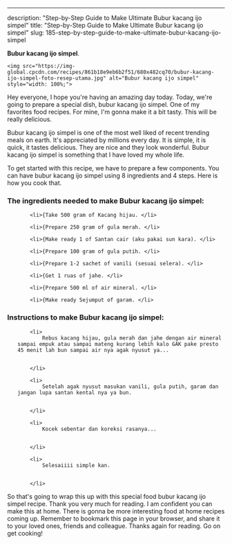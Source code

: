 ---
description: "Step-by-Step Guide to Make Ultimate Bubur kacang ijo simpel"
title: "Step-by-Step Guide to Make Ultimate Bubur kacang ijo simpel"
slug: 185-step-by-step-guide-to-make-ultimate-bubur-kacang-ijo-simpel

<p>
	<strong>Bubur kacang ijo simpel</strong>. 
	
</p>
<p>
	
	<img src="https://img-global.cpcdn.com/recipes/861b18e9eb6b2f51/680x482cq70/bubur-kacang-ijo-simpel-foto-resep-utama.jpg" alt="Bubur kacang ijo simpel" style="width: 100%;">
	
	
</p>
<p>
	Hey everyone, I hope you're having an amazing day today. Today, we're going to prepare a special dish, bubur kacang ijo simpel. One of my favorites food recipes. For mine, I'm gonna make it a bit tasty. This will be really delicious.
</p>
	
<p>
	
</p>
<p>
	Bubur kacang ijo simpel is one of the most well liked of recent trending meals on earth. It's appreciated by millions every day. It is simple, it is quick, it tastes delicious. They are nice and they look wonderful. Bubur kacang ijo simpel is something that I have loved my whole life.
</p>

<p>
To get started with this recipe, we have to prepare a few components. You can have bubur kacang ijo simpel using 8 ingredients and 4 steps. Here is how you cook that.
</p>

<h3>The ingredients needed to make Bubur kacang ijo simpel:</h3>

<ol>
	
		<li>{Take 500 gram of Kacang hijau. </li>
	
		<li>{Prepare 250 gram of gula merah. </li>
	
		<li>{Make ready 1 of Santan cair (aku pakai sun kara). </li>
	
		<li>{Prepare 100 gram of gula putih. </li>
	
		<li>{Prepare 1-2 sachet of vanili (sesuai selera). </li>
	
		<li>{Get 1 ruas of jahe. </li>
	
		<li>{Prepare 500 ml of air mineral. </li>
	
		<li>{Make ready Sejumput of garam. </li>
	
</ol>
<p>
	
</p>

<h3>Instructions to make Bubur kacang ijo simpel:</h3>

<ol>
	
		<li>
			Rebus kacang hijau, gula merah dan jahe dengan air mineral sampai empuk atau sampai mateng kurang lebih kalo GAK pake presto 45 menit lah bun sampai air nya agak nyusut ya...
			
			
		</li>
	
		<li>
			Setelah agak nyusut masukan vanili, gula putih, garam dan jangan lupa santan kental nya ya bun.
			
			
		</li>
	
		<li>
			Kocek sebentar dan koreksi rasanya...
			
			
		</li>
	
		<li>
			Selesaiiii simple kan.
			
			
		</li>
	
</ol>

<p>
	
</p>

<p>
	So that's going to wrap this up with this special food bubur kacang ijo simpel recipe. Thank you very much for reading. I am confident you can make this at home. There is gonna be more interesting food at home recipes coming up. Remember to bookmark this page in your browser, and share it to your loved ones, friends and colleague. Thanks again for reading. Go on get cooking!
</p>
